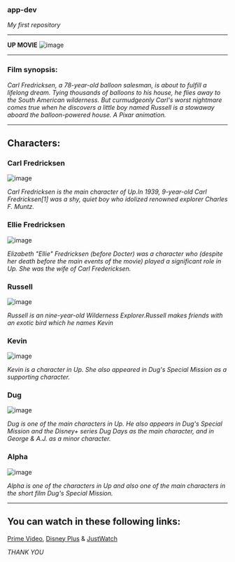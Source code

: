 
### app-dev
*My first repository*
************************

**UP MOVIE**
![image](https://github.com/Kweekkyy/app-dev/assets/74846575/30d141c0-e54d-47ab-9a95-8adfa163540b)

*************************
### Film synopsis:
*Carl Fredricksen, a 78-year-old balloon salesman, is about to fulfill a lifelong dream. Tying thousands of balloons to his house, he flies away to the South American wilderness. But curmudgeonly Carl's worst nightmare comes true when he discovers a little boy named Russell is a stowaway aboard the balloon-powered house. A Pixar animation.*

*************************
## Characters:

### Carl Fredricksen
![image](https://i.pinimg.com/originals/48/7e/47/487e47f67ce82a697a4b9a902cb01960.jpg)

*Carl Fredricksen is the main character of Up.In 1939, 9-year-old Carl Fredricksen[1] was a shy, quiet boy who idolized renowned explorer Charles F. Muntz.*

### Ellie Fredricksen
![image](https://i.pinimg.com/564x/4d/1d/d4/4d1dd4439ae6e267c5941681eb70be84.jpg)

*Elizabeth "Ellie" Fredricksen (before Docter) was a character who (despite her death before the main events of the movie) played a significant role in Up. She was the wife of Carl Fredericksen.*

### Russell 
![image](https://i.pinimg.com/236x/ec/ed/29/eced29fae5e976b4abae6623a103de01.jpg) 

*Russell is an nine-year-old Wilderness Explorer.Russell makes friends with an exotic bird which he names Kevin*

### Kevin
![image](https://i.pinimg.com/originals/cc/23/32/cc23323eb72ead518fef15849139edc4.png) 

*Kevin is a character in Up. She also appeared in Dug's Special Mission as a supporting character.*

### Dug
![image](https://i.pinimg.com/564x/d1/0e/96/d10e96559fd0d8711a1a136548f61903.jpg) 

*Dug is one of the main characters in Up. He also appears in Dug's Special Mission and the Disney+ series Dug Days as the main character, and in George & A.J. as a minor character.*


### Alpha
![image](https://i.pinimg.com/564x/f2/ff/c8/f2ffc80dd99747ef65a240b78f60ff04.jpg)

*Alpha is one of the characters in Up and also one of the main characters in the short film Dug's Special Mission.*

****************
## You can watch in these following links:
[Prime Video](https://www.primevideo.com/),
[Disney Plus](https://www.apps.disneyplus.com/) &
[JustWatch](https://www.justwatch.com/us/movie/up-2009)

*THANK YOU*
